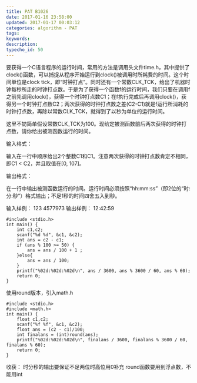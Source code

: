 ```yaml
---
title: PAT B1026
date: 2017-01-16 23:58:00
updated: 2017-01-17 00:03:12
categories: algorithm - PAT
tags: 
keywords:
description:
typecho_id: 50
---
```


要获得一个C语言程序的运行时间，常用的方法是调用头文件time.h，其中提供了clock()函数，可以捕捉从程序开始运行到clock()被调用时所耗费的时间。这个时间单位是clock tick，即“时钟打点”。同时还有一个常数CLK_TCK，给出了机器时钟每秒所走的时钟打点数。于是为了获得一个函数f的运行时间，我们只要在调用f之前先调用clock()，获得一个时钟打点数C1；在f执行完成后再调用clock()，获得另一个时钟打点数C2；两次获得的时钟打点数之差(C2-C1)就是f运行所消耗的时钟打点数，再除以常数CLK_TCK，就得到了以秒为单位的运行时间。

这里不妨简单假设常数CLK_TCK为100。现给定被测函数前后两次获得的时钟打点数，请你给出被测函数运行的时间。

输入格式：

输入在一行中顺序给出2个整数C1和C1。注意两次获得的时钟打点数肯定不相同，即C1 < C2，并且取值在[0, 107]。

输出格式：

在一行中输出被测函数运行的时间。运行时间必须按照“hh:mm:ss”（即2位的“时:分:秒”）格式输出；不足1秒的时间四舍五入到秒。

输入样例：
123 4577973
输出样例：
12:42:59

    #include <stdio.h>
    int main() {
        int c1,c2;
        scanf("%d %d", &c1, &c2);
        int ans = c2 - c1;
        if (ans % 100 >= 50) {
            ans = ans / 100 + 1 ;
        }else{
            ans = ans / 100;
        }
        printf("%02d:%02d:%02d\n", ans / 3600, ans % 3600 / 60, ans % 60);
        return 0;
    }

使用round版本，引入math.h

    #include <stdio.h>
    #include <math.h>
    int main() {
        float c1,c2;
        scanf("%f %f", &c1, &c2);
        float ans = (c2 - c1)/100;
        int finalans = (int)round(ans);
        printf("%02d:%02d:%02d\n", finalans / 3600, finalans % 3600 / 60, finalans % 60);
        return 0;
    }

收获：
时分秒的输出要保证不足两位时高位用0补充
round函数要用到浮点数，不能用int